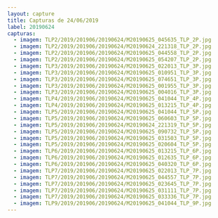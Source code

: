 ```yaml
---
layout: capture
title: Capturas de 24/06/2019
label: 20190624
capturas:
  - imagem: TLP2/2019/201906/20190624/M20190625_045635_TLP_2P.jpg
  - imagem: TLP2/2019/201906/20190624/M20190624_221318_TLP_2P.jpg
  - imagem: TLP2/2019/201906/20190624/M20190625_044558_TLP_2P.jpg
  - imagem: TLP2/2019/201906/20190624/M20190625_054207_TLP_2P.jpg
  - imagem: TLP3/2019/201906/20190624/M20190625_022013_TLP_3P.jpg
  - imagem: TLP3/2019/201906/20190624/M20190625_010951_TLP_3P.jpg
  - imagem: TLP3/2019/201906/20190624/M20190625_074651_TLP_3P.jpg
  - imagem: TLP3/2019/201906/20190624/M20190625_001955_TLP_3P.jpg
  - imagem: TLP3/2019/201906/20190624/M20190625_004016_TLP_3P.jpg
  - imagem: TLP4/2019/201906/20190624/M20190625_041044_TLP_4P.jpg
  - imagem: TLP4/2019/201906/20190624/M20190625_013215_TLP_4P.jpg
  - imagem: TLP5/2019/201906/20190624/M20190625_041044_TLP_5P.jpg
  - imagem: TLP5/2019/201906/20190624/M20190625_060603_TLP_5P.jpg
  - imagem: TLP5/2019/201906/20190624/M20190624_221319_TLP_5P.jpg
  - imagem: TLP5/2019/201906/20190624/M20190625_090732_TLP_5P.jpg
  - imagem: TLP5/2019/201906/20190624/M20190625_031503_TLP_5P.jpg
  - imagem: TLP5/2019/201906/20190624/M20190625_020604_TLP_5P.jpg
  - imagem: TLP6/2019/201906/20190624/M20190625_013215_TLP_6P.jpg
  - imagem: TLP6/2019/201906/20190624/M20190625_012635_TLP_6P.jpg
  - imagem: TLP6/2019/201906/20190624/M20190625_040320_TLP_6P.jpg
  - imagem: TLP7/2019/201906/20190624/M20190625_022013_TLP_7P.jpg
  - imagem: TLP7/2019/201906/20190624/M20190625_044557_TLP_7P.jpg
  - imagem: TLP7/2019/201906/20190624/M20190625_023645_TLP_7P.jpg
  - imagem: TLP7/2019/201906/20190624/M20190625_031111_TLP_7P.jpg
  - imagem: TLP7/2019/201906/20190624/M20190625_033336_TLP_7P.jpg
  - imagem: TLP9/2019/201906/20190624/M20190625_041044_TLP_9P.jpg
---
```

